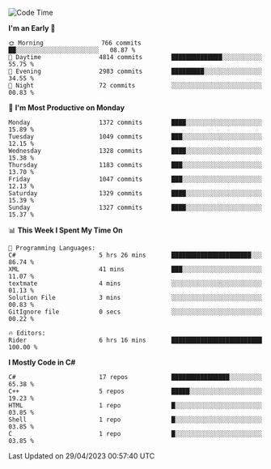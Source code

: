 <!--START_SECTION:waka-->
![Code Time](http://img.shields.io/badge/Code%20Time-1%2C041%20hrs%2033%20mins-blue)

**I'm an Early 🐤** 

```text
🌞 Morning                766 commits         ██░░░░░░░░░░░░░░░░░░░░░░░   08.87 % 
🌆 Daytime                4814 commits        ██████████████░░░░░░░░░░░   55.75 % 
🌃 Evening                2983 commits        █████████░░░░░░░░░░░░░░░░   34.55 % 
🌙 Night                  72 commits          ░░░░░░░░░░░░░░░░░░░░░░░░░   00.83 % 
```
📅 **I'm Most Productive on Monday** 

```text
Monday                   1372 commits        ████░░░░░░░░░░░░░░░░░░░░░   15.89 % 
Tuesday                  1049 commits        ███░░░░░░░░░░░░░░░░░░░░░░   12.15 % 
Wednesday                1328 commits        ████░░░░░░░░░░░░░░░░░░░░░   15.38 % 
Thursday                 1183 commits        ███░░░░░░░░░░░░░░░░░░░░░░   13.70 % 
Friday                   1047 commits        ███░░░░░░░░░░░░░░░░░░░░░░   12.13 % 
Saturday                 1329 commits        ████░░░░░░░░░░░░░░░░░░░░░   15.39 % 
Sunday                   1327 commits        ████░░░░░░░░░░░░░░░░░░░░░   15.37 % 
```


📊 **This Week I Spent My Time On** 

```text
💬 Programming Languages: 
C#                       5 hrs 26 mins       ██████████████████████░░░   86.74 % 
XML                      41 mins             ███░░░░░░░░░░░░░░░░░░░░░░   11.07 % 
textmate                 4 mins              ░░░░░░░░░░░░░░░░░░░░░░░░░   01.13 % 
Solution File            3 mins              ░░░░░░░░░░░░░░░░░░░░░░░░░   00.83 % 
GitIgnore file           0 secs              ░░░░░░░░░░░░░░░░░░░░░░░░░   00.22 % 

🔥 Editors: 
Rider                    6 hrs 16 mins       █████████████████████████   100.00 % 
```

**I Mostly Code in C#** 

```text
C#                       17 repos            ████████████████░░░░░░░░░   65.38 % 
C++                      5 repos             █████░░░░░░░░░░░░░░░░░░░░   19.23 % 
HTML                     1 repo              █░░░░░░░░░░░░░░░░░░░░░░░░   03.85 % 
Shell                    1 repo              █░░░░░░░░░░░░░░░░░░░░░░░░   03.85 % 
C                        1 repo              █░░░░░░░░░░░░░░░░░░░░░░░░   03.85 % 
```




 Last Updated on 29/04/2023 00:57:40 UTC
<!--END_SECTION:waka-->
